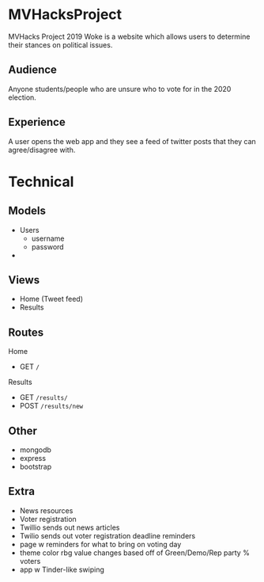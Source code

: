 # MVHacksProject
MVHacks Project 2019
Woke is a website which allows users to determine their stances on political issues.

## Audience
Anyone students/people who are unsure who to vote for in the 2020 election.

## Experience
A user opens the web app and they see a feed of twitter posts that they can agree/disagree with.

# Technical

## Models
- Users
  - username
  - password
- 

## Views
- Home (Tweet feed)
- Results

## Routes
Home
- GET `/`

Results
- GET `/results/`
- POST `/results/new`


## Other
- mongodb
- express
- bootstrap

## Extra
- News resources
- Voter registration
- Twillio sends out news articles
- Twilio sends out voter registration deadline reminders
- page w reminders for what to bring on voting day
- theme color rbg value changes based off of Green/Demo/Rep party % voters
- app w Tinder-like swiping
